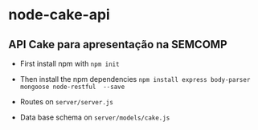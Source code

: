 # node-cake-api
## API Cake para apresentação na SEMCOMP

- First install npm with `npm init`

- Then install the npm dependencies `npm install express body-parser mongoose node-restful  --save`

- Routes on `server/server.js`

- Data base schema on `server/models/cake.js`
